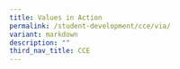 ```yaml
---
title: Values in Action
permalink: /student-development/cce/via/
variant: markdown
description: ""
third_nav_title: CCE
---
```

